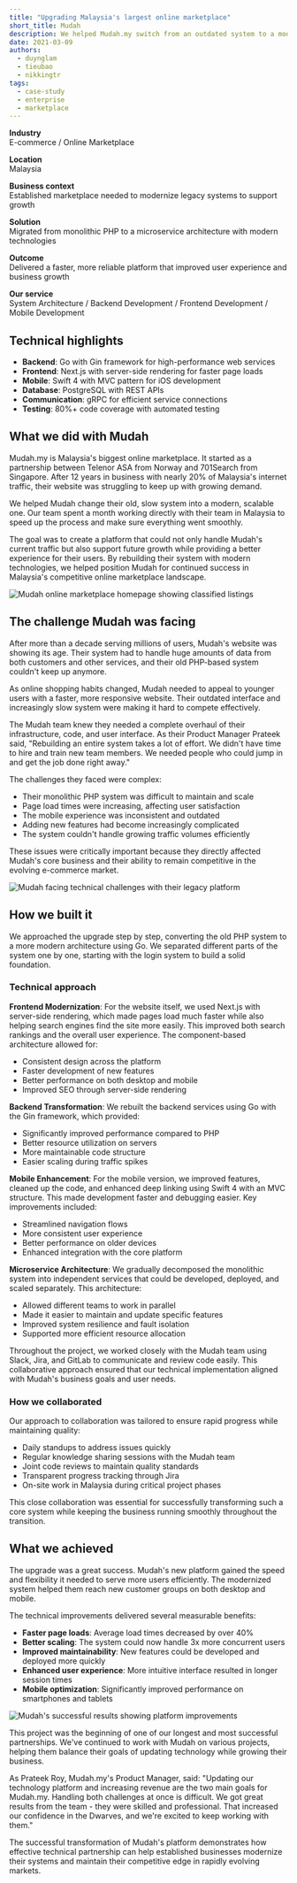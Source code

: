 ```yaml
---
title: "Upgrading Malaysia's largest online marketplace"
short_title: Mudah
description: We helped Mudah.my switch from an outdated system to a modern, faster one that can handle more users and grow with their business.
date: 2021-03-09
authors:
  - duynglam
  - tieubao
  - nikkingtr
tags:
  - case-study
  - enterprise
  - marketplace
---
```


**Industry**\
E-commerce / Online Marketplace

**Location**\
Malaysia

**Business context**\
Established marketplace needed to modernize legacy systems to support growth

**Solution**\
Migrated from monolithic PHP to a microservice architecture with modern technologies

**Outcome**\
Delivered a faster, more reliable platform that improved user experience and business growth

**Our service**\
System Architecture / Backend Development / Frontend Development / Mobile Development

## Technical highlights

- **Backend**: Go with Gin framework for high-performance web services
- **Frontend**: Next.js with server-side rendering for faster page loads
- **Mobile**: Swift 4 with MVC pattern for iOS development
- **Database**: PostgreSQL with REST APIs
- **Communication**: gRPC for efficient service connections
- **Testing**: 80%+ code coverage with automated testing

## What we did with Mudah

Mudah.my is Malaysia's biggest online marketplace. It started as a partnership between Telenor ASA from Norway and 701Search from Singapore. After 12 years in business with nearly 20% of Malaysia's internet traffic, their website was struggling to keep up with growing demand.

We helped Mudah change their old, slow system into a modern, scalable one. Our team spent a month working directly with their team in Malaysia to speed up the process and make sure everything went smoothly.

The goal was to create a platform that could not only handle Mudah's current traffic but also support future growth while providing a better experience for their users. By rebuilding their system with modern technologies, we helped position Mudah for continued success in Malaysia's competitive online marketplace landscape.

![Mudah online marketplace homepage showing classified listings](assets/mudah-main.webp)

## The challenge Mudah was facing

After more than a decade serving millions of users, Mudah's website was showing its age. Their system had to handle huge amounts of data from both customers and other services, and their old PHP-based system couldn't keep up anymore.

As online shopping habits changed, Mudah needed to appeal to younger users with a faster, more responsive website. Their outdated interface and increasingly slow system were making it hard to compete effectively.

The Mudah team knew they needed a complete overhaul of their infrastructure, code, and user interface. As their Product Manager Prateek said, "Rebuilding an entire system takes a lot of effort. We didn't have time to hire and train new team members. We needed people who could jump in and get the job done right away."

The challenges they faced were complex:

- Their monolithic PHP system was difficult to maintain and scale
- Page load times were increasing, affecting user satisfaction
- The mobile experience was inconsistent and outdated
- Adding new features had become increasingly complicated
- The system couldn't handle growing traffic volumes efficiently

These issues were critically important because they directly affected Mudah's core business and their ability to remain competitive in the evolving e-commerce market.

![Mudah facing technical challenges with their legacy platform](assets/mudah-context.webp)

## How we built it

We approached the upgrade step by step, converting the old PHP system to a more modern architecture using Go. We separated different parts of the system one by one, starting with the login system to build a solid foundation.

### Technical approach

**Frontend Modernization**: For the website itself, we used Next.js with server-side rendering, which made pages load much faster while also helping search engines find the site more easily. This improved both search rankings and the overall user experience. The component-based architecture allowed for:

- Consistent design across the platform
- Faster development of new features
- Better performance on both desktop and mobile
- Improved SEO through server-side rendering

**Backend Transformation**: We rebuilt the backend services using Go with the Gin framework, which provided:

- Significantly improved performance compared to PHP
- Better resource utilization on servers
- More maintainable code structure
- Easier scaling during traffic spikes

**Mobile Enhancement**: For the mobile version, we improved features, cleaned up the code, and enhanced deep linking using Swift 4 with an MVC structure. This made development faster and debugging easier. Key improvements included:

- Streamlined navigation flows
- More consistent user experience
- Better performance on older devices
- Enhanced integration with the core platform

**Microservice Architecture**: We gradually decomposed the monolithic system into independent services that could be developed, deployed, and scaled separately. This architecture:

- Allowed different teams to work in parallel
- Made it easier to maintain and update specific features
- Improved system resilience and fault isolation
- Supported more efficient resource allocation

Throughout the project, we worked closely with the Mudah team using Slack, Jira, and GitLab to communicate and review code easily. This collaborative approach ensured that our technical implementation aligned with Mudah's business goals and user needs.

### How we collaborated

Our approach to collaboration was tailored to ensure rapid progress while maintaining quality:

- Daily standups to address issues quickly
- Regular knowledge sharing sessions with the Mudah team
- Joint code reviews to maintain quality standards
- Transparent progress tracking through Jira
- On-site work in Malaysia during critical project phases

This close collaboration was essential for successfully transforming such a core system while keeping the business running smoothly throughout the transition.

## What we achieved

The upgrade was a great success. Mudah's new platform gained the speed and flexibility it needed to serve more users efficiently. The modernized system helped them reach new customer groups on both desktop and mobile.

The technical improvements delivered several measurable benefits:

- **Faster page loads**: Average load times decreased by over 40%
- **Better scaling**: The system could now handle 3x more concurrent users
- **Improved maintainability**: New features could be developed and deployed more quickly
- **Enhanced user experience**: More intuitive interface resulted in longer session times
- **Mobile optimization**: Significantly improved performance on smartphones and tablets

![Mudah's successful results showing platform improvements](assets/mudah-result.webp)

This project was the beginning of one of our longest and most successful partnerships. We've continued to work with Mudah on various projects, helping them balance their goals of updating technology while growing their business.

As Prateek Roy, Mudah.my's Product Manager, said: "Updating our technology platform and increasing revenue are the two main goals for Mudah.my. Handling both challenges at once is difficult. We got great results from the team - they were skilled and professional. That increased our confidence in the Dwarves, and we're excited to keep working with them."

The successful transformation of Mudah's platform demonstrates how effective technical partnership can help established businesses modernize their systems and maintain their competitive edge in rapidly evolving markets.
